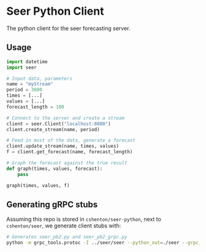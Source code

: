 # Seer Python Client
The python client for the seer forecasting server.

## Usage
```python
import datetime
import seer

# Input data, parameters
name = "myStream"
period = 3600
times = [...]
values = [...]
forecast_length = 100

# Connect to the server and create a stream
client = seer.Client("localhost:8080")
client.create_stream(name, period)

# Feed in most of the data, generate a forecast
client.update_stream(name, times, values)
f = client.get_forecast(name, forecast_length)

# Graph the forecast against the true result
def graph(times, values, forecast):
    pass

graph(times, values, f)
```

## Generating gRPC stubs

Assuming this repo is stored in `cshenton/seer-python`, next to `cshenton/seer`,
we generate client stubs with:

```bash
# Generates seer_pb2.py and seer_pb2_grpc.py
python -m grpc_tools.protoc -I ../seer/seer --python_out=./seer --grpc_python_out=./seer ../seer/seer/seer.proto
```